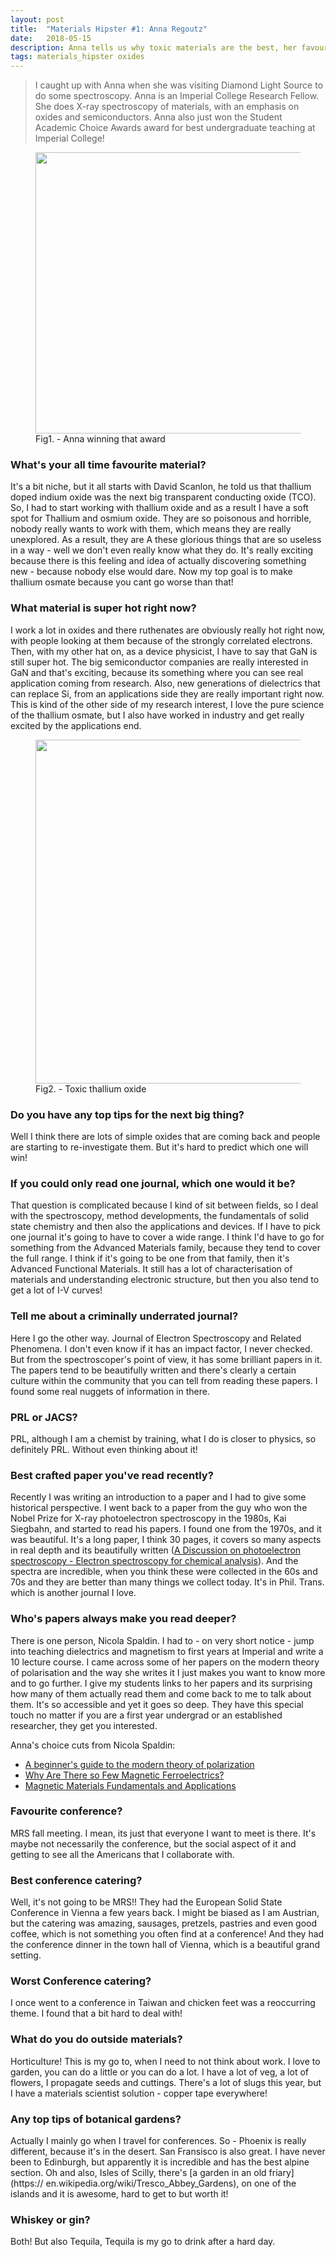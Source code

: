 ```yaml
---
layout: post
title:  "Materials Hipster #1: Anna Regoutz"
date:   2018-05-15
description: Anna tells us why toxic materials are the best, her favourite Nicola Spaldin papers, and gives some top botonical garden tips.
tags: materials_hipster oxides
---
```



<blockquote> I caught up with Anna when she was visiting Diamond Light Source to do some 
spectroscopy. Anna is an Imperial College Research Fellow. She does X-ray 
spectroscopy of materials, with an emphasis on oxides and semiconductors. Anna also
 just won the Student Academic Choice Awards award for best undergraduate teaching 
 at Imperial College!</blockquote>

<figure>
	<img src="{{ '/assets/img/anna.jpg' | prepend: site.baseurl }}" alt="" 
width="450"> 
	<figcaption>Fig1. - Anna winning that award</figcaption>
</figure>

### What's your all time favourite material?

It's a bit niche, but it all starts with David Scanlon, he told us that thallium 
doped indium oxide was the next big transparent conducting oxide (TCO). So, I had 
to start working with thallium oxide and as a result I have a soft spot for 
Thallium and osmium oxide. They are so poisonous and horrible, nobody really wants 
to work with them, which means they are really unexplored. As a result, they are A
these glorious things that are so useless in a way - well we don't even really know 
what they do. It's really exciting because there is this feeling and idea of 
actually discovering something new - because nobody else would dare. Now my top 
goal is to make thallium osmate because you cant go worse than that!

### What material is super hot right now?

I work a lot in oxides and there ruthenates are obviously really hot right now, 
with people looking at them because of the strongly correlated electrons. Then, 
with my other hat on, as a device physicist, I have to say that GaN is still super 
hot. The big semiconductor companies are really interested in GaN and that's 
exciting, because its something where you can see real application coming from 
research. Also, new generations of dielectrics that can replace Si, from an 
applications side they are really important right now. This is kind of the other 
side of my research interest, I love the pure science of the thallium osmate, but I 
also have worked in industry and get really excited by the applications end.

<figure>
	<img src="{{ '/assets/images/ThO2.png' | prepend: site.baseurl }}" alt="" 
width="550"> 
	<figcaption>Fig2. - Toxic thallium oxide </figcaption>
</figure>

### Do you have any top tips for the next big thing?

Well I think there are lots of simple oxides that are coming back and people are 
starting to re-investigate them. But it's hard to predict which one will win!


### If you could only read one journal, which one would it be?

That question is complicated because I kind of sit between fields, so I deal with 
the spectroscopy, method developments, the fundamentals of solid state chemistry 
and then also the applications and devices. If I have to pick one journal it's 
going to have to cover a wide range. I think I'd have to go for something from the 
Advanced Materials family, because they tend to cover the full range. I think if 
it's going to be one from that family, then it's Advanced Functional Materials. It 
still has a lot of characterisation of materials and understanding electronic 
structure, but then you also tend to get a lot of I-V curves!

### Tell me about a criminally underrated journal?


Here I go the other way. Journal of Electron Spectroscopy and Related Phenomena. I 
don't even know if it has an impact factor, I never checked. But from the 
spectroscoper's point of view, it has some brilliant papers in it. The papers tend 
to be beautifully written and there's clearly a certain culture within the 
community that you can tell from reading these papers. I found some real nuggets of 
information in there.

### PRL or JACS?

PRL, although I am a chemist by training, what I do is closer to physics, so 
definitely PRL. Without even thinking about it!

### Best crafted paper you've read recently?

Recently I was writing an introduction to a paper and I had to give some historical 
perspective. I went back to a paper from the guy who won the Nobel Prize for X-ray 
photoelectron spectroscopy in the 1980s, Kai Siegbahn, and started to read his 
papers. I found one from the 1970s, and it was beautiful. It's a long paper, I 
think 30 pages, it covers so many aspects in real depth and its beautifully written 
([A Discussion on photoelectron spectroscopy - Electron spectroscopy for chemical 
analysis](http://rsta.royalsocietypublishing.org/content/268/1184/33)). And the 
spectra are incredible, when you think these were collected in the 60s and 70s and 
they are better than many things we collect today. It's in Phil. Trans. which is 
another journal I love. 

### Who's papers always make you read deeper?

There is one person, Nicola Spaldin. I had to - on very short notice - jump into 
teaching dielectrics and magnetism to first years at Imperial and write a 10 
lecture course. I came across some of her papers on the modern theory of 
polarisation and the way she writes it I just makes you want to know more and to 
go further. I give my students links to her papers and its surprising how many of 
them actually read them and come back to me to talk about them. It's so accessible 
and yet it goes so deep. They have this special touch no matter if you are a first 
year undergrad or an established researcher, they get you interested.

Anna's choice cuts from Nicola Spaldin:

* [A beginner's guide to the modern theory of polarization](https://arxiv.org/abs/1202.1831)
* [Why Are There so Few Magnetic Ferroelectrics?](https://pubs.acs.org/doi/full/10.1021/jp000114x)
* [Magnetic Materials Fundamentals and Applications](https://www.cambridge.org/core/books/magnetic-materials/4C8C2C5DF32C9E8D528E1E8D26381C1F)

### Favourite conference?

MRS fall meeting. I mean, its just that everyone I want to meet is there. It's 
maybe not necessarily the conference, but the social aspect of it and getting to 
see all the Americans that I collaborate with.

### Best conference catering?

Well, it's not going to be MRS!! They had the European Solid State Conference in 
Vienna a few years back. I might be biased as I am Austrian, but the catering was 
amazing, sausages, pretzels, pastries and even good coffee, which is not something 
you often find at a conference! And they had the conference dinner in the town hall 
of Vienna, which is a beautiful grand setting.

### Worst Conference catering?

I once went to a conference in Taiwan and chicken feet was a reoccurring theme. I 
found that a bit hard to deal with!

### What do you do outside materials?

Horticulture! This is my go to, when I need to not think about work. I love to 
garden, you can do a little or you can do a lot. I have a lot of veg, a lot of 
flowers, I propagate seeds and cuttings. There's a lot of slugs this year, but I 
have a materials scientist solution - copper tape everywhere!

### Any top tips of botanical gardens?

Actually I mainly go when I travel for conferences. So - Phoenix is really 
different, because it's in the desert. San Fransisco is also great. I have never 
been to Edinburgh, but apparently it is incredible and has the best alpine section. 
Oh and also, Isles of Scilly, there's [a garden in an old friary](https://
en.wikipedia.org/wiki/Tresco_Abbey_Gardens), on one of the islands and it is 
awesome, hard to get to but worth it! 

### Whiskey or gin?

Both! But also Tequila, Tequila is my go to drink after a hard day.
